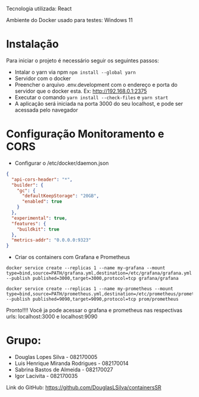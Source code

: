 Tecnologia utilizada: React

Ambiente do Docker usado para testes: Windows 11

# Instalação

Para iniciar o projeto é necessário seguir os seguintes passos:
- Intalar o yarn via npm `npm install --global yarn`
- Servidor com o docker
- Preencher o arquivo .env.development com o endereço e porta do servidor que o docker esta. Ex: http://192.168.0.1:2375
- Executar o comando `yarn install --check-files` e `yarn start`
- A aplicação será iniciada na porta 3000 do seu localhost, e pode ser acessada pelo navegador

# Configuração Monitoramento e CORS
- Configurar o /etc/docker/daemon.json
```JSON 
{
  "api-cors-header": "*",
  "builder": {
    "gc": {
      "defaultKeepStorage": "20GB",
      "enabled": true
    }
  },
  "experimental": true,
  "features": {
    "buildkit": true
  },
  "metrics-addr": "0.0.0.0:9323"
}
```
- Criar os containers com Grafana e Prometheus

```` 
docker service create --replicas 1 --name my-grafana --mount type=bind,source=PATH/grafana.yml,destination=/etc/grafana/grafana.yml --publish published=3000,target=3000,protocol=tcp grafana/grafana

docker service create --replicas 1 --name my-prometheus --mount type=bind,source=PATH/prometheus.yml,destination=/etc/prometheus/prometheus.yml --publish published=9090,target=9090,protocol=tcp prom/prometheus
````                       

Pronto!!!!
Você ja pode acessar o grafana e prometheus nas respectivas urls: localhost:3000 e localhost:9090
# Grupo:
- Douglas Lopes Silva - 082170005
- Luis Henrique Miranda Rodrigues - 082170014
- Sabrina Bastos de Almeida - 082170027
- Igor Lacivita - 082170035

Link do GitHub: https://github.com/DouglasLSilva/containersSR
